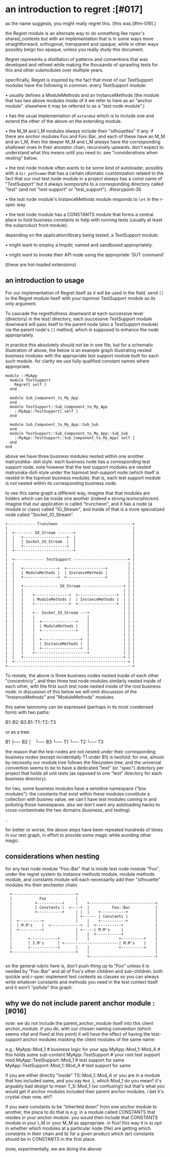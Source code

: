 # an introduction to regret :[#017]

as the name suggests, you might really regret this. (this was [#tm-019].)

the Regret module is an alternate way to do something like rspec's
shared_contexts but with an implementation that is in some ways more
straightforward, orthogonal, transparent and opaque; while in other ways
possibly beign too opaque, unless you really study this document.

Regret represents a distillation of patterns and conventions that was
developed and refined while making the thousands of sprawling tests for this
and other submodules over multiple years.

specifically, Regret is inspired by the fact that most of our TestSupport
modules have the following in common. every TestSupport module:

  • usually defines a ModuleMethods and an InstanceMethods (the module that
    has two above modules inside of it we refer to here as an "anchor module".
    elsewhere it may be referred to as a "test node module".)

  • has the usual implementation of `extended` which is to include one and
    extend the other of the above on the extending module.

  • the M_M and I_M modules *always* include their "silhouettes" if any:
    if there are anchor modules Foo and Foo::Bar, and each of these have an
    M_M and an I_M, then the deeper M_M and I_M *always* have the
    corresponding shallower ones in their ancestor chain, recursively
    upwards. don't expect to understand what this means until you need to.
    see "considerations when nesting" below.

  • the test node module often wants to be some kind of autoloader, possibly
    with a `dir_pathname` that has a certain idiomatic customization related
    to the fact that our root test node module in a project always has a const
    name of "TestSupport" but it always isomporphs to a corresponding directory
    called "test" (and not "test-support" or "test_support"). :#storypoint-35


  • the test node module's InstanceMethods module responds to `let` in the
    r-spec way.

  • the test node module has a CONSTANTS module that forms a central place to
    hold business constants to help with running tests (usually at least the
    subproduct front module).

depending on the application/library being tested, a TestSupport module:

  • might want to employ a tmpdir, named and sandboxed appropriately.

  • might want to invoke their API node using the appropriate 'SUT command'

  (these are hot-loaded extensions)


## an introduction to usage

For our implementation of Regret itself as it will be used in the field,
send `[]` to the Regret module itself with your topmost TestSupport module
as its only argument.

To cascade the regretfullness downward at each successive level (directory)
in the test/ directory, each successive TestSupport module downward will pass
itself to the parent node (also a TestSupport module) via the parent node's
`[]` method, which is supposed to enhance the node appropriately.

in practice this absolutely should *not* be in one file, but for a schematic
illustration of above, the below is an example graph illustrating nested
business modules with the appropriate test support module built for each
such module. for clarity we use fully qualified constant names where
appropriate.

    module ::MyApp
      module TestSupport
        Regret[ self ]
      end

      module Sub_Component_to_My_App
      end
      module TestSupport::Sub_Component_to_My_App
        ::MyApp::TestSupport[ self ]
      end

      module Sub_Component_to_My_App::Sub_Sub
      end
      module TestSupport::Sub_Component_to_My_App::Sub_Sub
        ::MyApp::TestSupport::Sub_Component_to_My_App[ self ]
      end
    end

above we have three business modules nested within one another matryoshka-
doll style. each business node has a corresponding test support node. note
however that the test support modules are nested matryoska-doll-style under
the topmost test-support node (which itself is nested in the topmost business
module); that is, each test support module is *not* nested within its
corresponding business node.

to see this same graph a different way, imagine that that modules are folders
which can be inside one another (indeed a strong isomorphicism). imagine that
our application is called "truncheon", and it has a node (a module or class)
called "IO_Stream", and inside of that is a more specialized node called
"Socket_IO_Stream".

    +------------ Truncheon  -------------------------------+
    |                                                       |
    |  +-------- IO_Stream -------+                         |
    |  |   +-------------------+  |                         |
    |  |   | Socket_IO_Stream  |  |                         |
    |  |   +-------------------+  |                         |
    |  +--------------------------+                         |
    |                                                       |
    |  +------------- TestSupport ------------------------+ |
    |  |                                                  | |
    |  |   +---------------+  +-----------------+         | |
    |  |   | ModuleMethods |  | InstanceMethods |         | |
    |  |   +---------------+  +-----------------+         | |
    |  |                                                  | |
    |  |   +--------------- IO_Stream ------------------+ | |
    |  |   |                                            | | |
    |  |   |    +---------------+  +-----------------+  | | |
    |  |   |    | ModuleMethods |  | InstanceMethods |  | | |
    |  |   |    +---------------+  +-----------------+  | | |
    |  |   |                                            | | |
    |  |   |    +-- Socket_IO_Stream ---+               | | |
    |  |   |    |                       |               | | |
    |  |   |    |  +---------------+    |               | | |
    |  |   |    |  | ModuleMethods |    |               | | |
    |  |   |    |  +---------------+    |               | | |
    |  |   |    |                       |               | | |
    |  |   |    |  +-----------------+  |               | | |
    |  |   |    |  | InstanceMethods |  |               | | |
    |  |   |    |  +-----------------+  |               | | |
    |  |   |    +-----------------------+               | | |
    |  |   +--------------------------------------------+ | |
    |  +--------------------------------------------------+ |
    +-------------------------------------------------------+


To restate, the above is three business nodes nested inside of each other
"concentricly", and then three test node modules similarly nested inside
of each other, with the first such test node nested inside of the root
business node. in discussion of this below we will omit discussion of the
"InstanceMethods" and "ModuleMethods" modules.

this same taxonomy can be expressed (perhaps in its most condensed form)
with two paths:

  B1::B2::B3
  B1::T1::T2::T3

or as a tree:

  B1
  ├── B2
  │   └── B3
  └── T1
      └── T2
          └── T3



the reason that the test nodes are not nested under their corresponding
business nodes (except incidentially T1 under B1) is twofold: for one, almost
by necessity our module tree follows the filesystem tree; and the universal
convention seems to be to have a dedicated "test" (or "spec") directory per
project that holds all unit tests (as opposed to one "test" directory for each
business directory).

for two, some business modules have a sensitive namespace ("box modules"):
the constants that exist within these modules constitute a collection with
busines value. we can't have test modules coming in and polluting those
namespaces. also we don't want any autoloading hacks to cross-contaminate
the two domains (business, and testing).

..

for better or worse, the above steps have been repeated hundreds of times
in our test graph, in effort to provide some magic while avoiding other
magic.



## considerations when nesting

for any test node module "Foo::Bar" that is inside test node module "Foo",
under the regret system its instance methods module, module methods module,
and constants module will each necessarily add their "silhouette" modules
tho their anchestor chain:

      +----------------------------+
      |            Foo             |
      |          +-----------+     |    +-----------------------------+
      |          | Constants |  <----+  |          Foo::Bar           |
      |          +-----------+     | |  |    +-----------+            |
      |                            | +------ | Constants |            |
      |  +----------+              |    |    +-----------+            |
      |  | M.M's    |  <-------------+  |  +-----------+              |
      |  +----------+              | +-----| M.M's     |              |
      |                            |    |  +-----------+              |
      |       +------------+       |    |             +----------+    |
      |       | I.M's      | <------------------------| M.M's    |    |
      |       +------------+       |    |             +----------+    |
      +----------------------------+    |                             |
                                        +-----------------------------+

so the general rubric here is, don't push thing up to "Foo" unless it is
needed by "Foo::Bar" and all of Foo's other children and sub-children.
both quickie and r-spec implement test contexts as classes so you can always
write whatever constants and methods you need in the test context itself
and it won't "pollute" this graph.



## why we do not include parent anchor module :[#016]

*note*: we do *not* include the parent_anchor_module itself into this client
anchor_module. if you do, with our chosen naming convention (which seems vital
and fixed at this point) it will have the effect of having the test-support
anchor modules masking the client modules of the same name:

  e.g.:  MyApp::Mod_1                      # business logic for your app
         MyApp::Mod_1::Mod_A               # this holds some sub-content
         MyApp::TestSupport                # your root test support mod
         MyApp::TestSupport::Mod_1         # test support for same
         MyApp::TestSupport::Mod_1::Mod_A  # test support for same


if you are either directly "inside" TS::Mod_1::Mod_A or you are in a module
that has included same, and you say `Mod_1`, which Mod_1 do you mean? it's
arguably bad design to mean T_S::Mod_1 (so confusing!) but that's what you
would get if anchor modules included their parent anchor modules. i bet it's
crystal clear now, eh!?

if you want constants to be "inherited down" from one anchor module to
another, the place to do that is e.g. in a module called CONSTANTS that
resides in your anchor module. you would then include that CONSTANTS module in
your I_M or your M_M as appropriate. in flux!  this way it is a) opt-in
whether which modules at a particular node (file) are getting which constants
in their chain and b) for a given product which (er) constants should *be* in
CONSTANTS in the first place.

(now, experimentally, we are doing the above)
